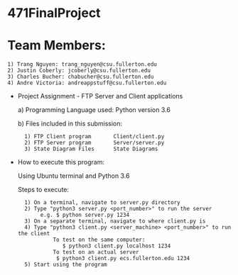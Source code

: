 # 471FinalProject

# Team Members:

	1) Trang Nguyen: trang_nguyen@csu.fullerton.edu
	2) Justin Coberly: jcoberly@csu.fullerton.edu
	3) Charles Bucher: chabucher@csu.fullerton.edu
	4) Andre Victoria: andreappstuff@csu.fullerton.edu

+ Project Assignment - FTP Server and Client applications

	a) Programming Language used: Python version 3.6
	
	b) Files included in this submission:
	
		1) FTP Client program		Client/client.py
		2) FTP Server program		Server/server.py
		3) State Diagram Files		State Diagrams



+ How to execute this program:

	Using Ubuntu terminal and Python 3.6
	
	 Steps to execute:
	 
		1) On a terminal, navigate to server.py directory
		2) Type "python3 server.py <port_number>" to run the server
		  	 e.g. $ python server.py 1234
		3) On a separate terminal, navigate to where client.py is
		4) Type "python3 client.py <server_machine> <port_number>" to run the client
                 To test on the same computer:
                    $ python3 client.py localhost 1234
                 To test on an actual server
		  	      $ python3 client.py ecs.fullerton.edu 1234
		5) Start using the program
